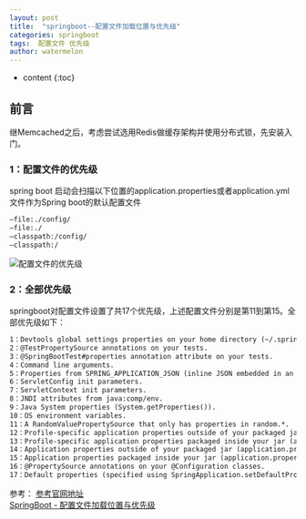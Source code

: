 ```yaml
---
layout: post
title:  "springboot--配置文件加载位置与优先级"
categories: springboot
tags:  配置文件 优先级
author: watermelon
---
```

* content
{:toc}

## 前言
继Memcached之后，考虑尝试选用Redis做缓存架构并使用分布式锁，先安装入门。






### 1：配置文件的优先级
spring boot 启动会扫描以下位置的application.properties或者application.yml文件作为Spring boot的默认配置文件
```xml
–file:./config/
–file:./
–classpath:/config/
–classpath:/
```
![配置文件的优先级](  https://img1.ph.126.net/ShcLK6XGLRL3UnBxnlieIg==/1967791562284725451.jpg)

### 2：全部优先级
springboot对配置文件设置了共17个优先级，上述配置文件分别是第11到第15。全部优先级如下：
```xml
1：Devtools global settings properties on your home directory (~/.spring-boot-devtools.properties when devtools is active).
2：@TestPropertySource annotations on your tests.
3：@SpringBootTest#properties annotation attribute on your tests.
4：Command line arguments.
5：Properties from SPRING_APPLICATION_JSON (inline JSON embedded in an environment variable or system property)
6：ServletConfig init parameters.
7：ServletContext init parameters.
8：JNDI attributes from java:comp/env.
9：Java System properties (System.getProperties()).
10：OS environment variables.
11：A RandomValuePropertySource that only has properties in random.*.
12：Profile-specific application properties outside of your packaged jar (application-{profile}.properties and YAML variants)
13：Profile-specific application properties packaged inside your jar (application-{profile}.properties and YAML variants)
14：Application properties outside of your packaged jar (application.properties and YAML variants).
15：Application properties packaged inside your jar (application.properties and YAML variants).
16：@PropertySource annotations on your @Configuration classes.
17：Default properties (specified using SpringApplication.setDefaultProperties).

```

参考：
[参考官网地址](https://docs.spring.io/spring-boot/docs/1.5.9.RELEASE/reference/htmlsingle/#boot-features-external-config)  
[SpringBoot - 配置文件加载位置与优先级](https://blog.csdn.net/j080624/article/details/80508606)  



